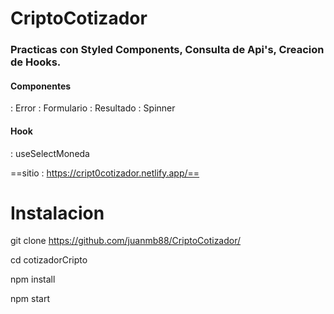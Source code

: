 # **CriptoCotizador**
### Practicas con Styled Components, Consulta de Api's, Creacion de Hooks.

#### Componentes
: Error 
: Formulario
: Resultado
: Spinner

#### Hook
: useSelectMoneda

==sitio : https://cript0cotizador.netlify.app/==


# Instalacion

git clone https://github.com/juanmb88/CriptoCotizador/

cd cotizadorCripto

npm install

npm start
